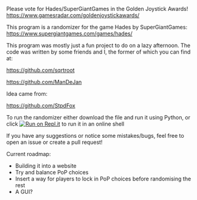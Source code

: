 Please vote for Hades/SuperGiantGames in the Golden Joystick Awards! https://www.gamesradar.com/goldenjoystickawards/

This program is a randomizer for the game Hades by SuperGiantGames: https://www.supergiantgames.com/games/hades/

This program was mostly just a fun project to do on a lazy afternoon. The code was written by some friends and I, the former of which you can find at:

https://github.com/sqrtroot

https://github.com/ManDeJan

Idea came from:

https://github.com/StpdFox


To run the randomizer either download the file and run it using Python, or click [![Run on Repl.it](https://repl.it/badge/github/Druyv/hades_randomizer)](https://repl.it/github/Druyv/hades_randomizer) to run it in an online shell

If you have any suggestions or notice some mistakes/bugs, feel free to open an issue or create a pull request!

Current roadmap:
- Building it into a website
- Try and balance PoP choices
- Insert a way for players to lock in PoP choices before randomising the rest
- A GUI?
